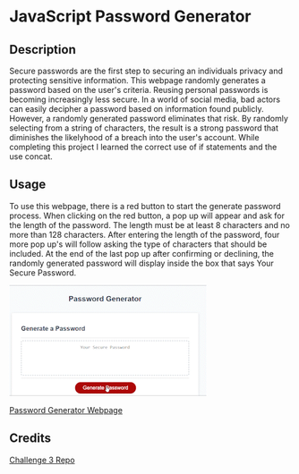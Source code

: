 # JavaScript Password Generator

## Description

Secure passwords are the first step to securing an individuals privacy and protecting sensitive information. This webpage randomly generates a password based on the user's criteria. Reusing personal passwords is becoming increasingly less secure. In a world of social media, bad actors can easily decipher a password based on information found publicly. However, a randomly generated password eliminates that risk. By randomly selecting from a string of characters, the result is a strong password that diminishes the likelyhood of a breach into the user's account. While completing this project I learned the correct use of if statements and the use concat.  



## Usage

To use this webpage, there is a red button to start the generate password process. 
When clicking on the red button, a pop up will appear and ask for the length of the password. The length must be at least 8 characters and no more than 128 characters. After entering the length of the password, four more pop up's will follow asking the type of characters that should be included. At the end of the last pop up after confirming or declining, the randomly generated password will display inside the box that says Your Secure Password.

![Demo of Password Generator](./imgs/Javascript_Password_Generator_Demo.gif)

[Password Generator Webpage](https://k-pineda.github.io/JavaScript_Password_Generator/)

## Credits

[Challenge 3 Repo](https://github.com/k-pineda/JavaScript_Password_Generator.git)
